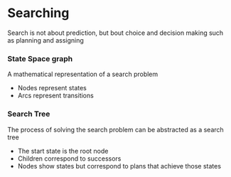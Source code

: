 # Searching
Search is not about prediction, but bout choice and decision making such as planning and assigning

### State Space graph
A mathematical representation of a search problem
- Nodes represent states
- Arcs represent transitions

### Search Tree
The process of solving the search problem can be abstracted as a search tree
- The start state is the root node
- Children correspond to successors
- Nodes show states but correspond to plans that achieve those states

